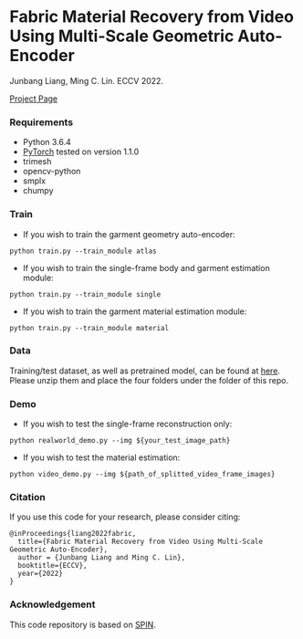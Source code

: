 # Fabric Material Recovery from Video Using Multi-Scale Geometric Auto-Encoder

Junbang Liang, Ming C. Lin. ECCV 2022.

[Project Page](https://gamma.umd.edu/researchdirections/virtualtryon/fabric_estimation)

### Requirements
- Python 3.6.4
- [PyTorch](https://pytorch.org/) tested on version 1.1.0
- trimesh
- opencv-python
- smplx
- chumpy

### Train

- If you wish to train the garment geometry auto-encoder:
```
python train.py --train_module atlas
```
- If you wish to train the single-frame body and garment estimation module:
```
python train.py --train_module single
```
- If you wish to train the garment material estimation module:
```
python train.py --train_module material
```

### Data
Training/test dataset, as well as pretrained model, can be found at [here](https://obj.umiacs.umd.edu/gamma-datasets/FabricEstimation.zip). Please unzip them and place the four folders under the folder of this repo.

### Demo
- If you wish to test the single-frame reconstruction only:
```
python realworld_demo.py --img ${your_test_image_path}
```
- If you wish to test the material estimation:
```
python video_demo.py --img ${path_of_splitted_video_frame_images}
```

### Citation
If you use this code for your research, please consider citing:
```
@inProceedings{liang2022fabric,
  title={Fabric Material Recovery from Video Using Multi-Scale Geometric Auto-Encoder},
  author = {Junbang Liang and Ming C. Lin},
  booktitle={ECCV},
  year={2022}
}
```

### Acknowledgement
This code repository is based on [SPIN](https://github.com/nkolot/SPIN).
